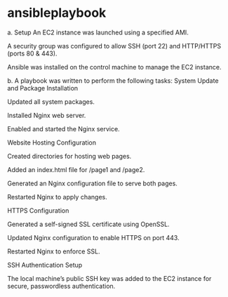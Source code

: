 # ansibleplaybook

a. Setup
An EC2 instance was launched using a specified AMI.

A security group was configured to allow SSH (port 22) and HTTP/HTTPS (ports 80 & 443).

Ansible was installed on the control machine to manage the EC2 instance.

b. A playbook was written to perform the following tasks:
System Update and Package Installation

Updated all system packages.

Installed Nginx web server.

Enabled and started the Nginx service.

Website Hosting Configuration

Created directories for hosting web pages.

Added an index.html file for /page1 and /page2.

Generated an Nginx configuration file to serve both pages.

Restarted Nginx to apply changes.

HTTPS Configuration

Generated a self-signed SSL certificate using OpenSSL.

Updated Nginx configuration to enable HTTPS on port 443.

Restarted Nginx to enforce SSL.

SSH Authentication Setup

The local machine’s public SSH key was added to the EC2 instance for secure, passwordless authentication.
